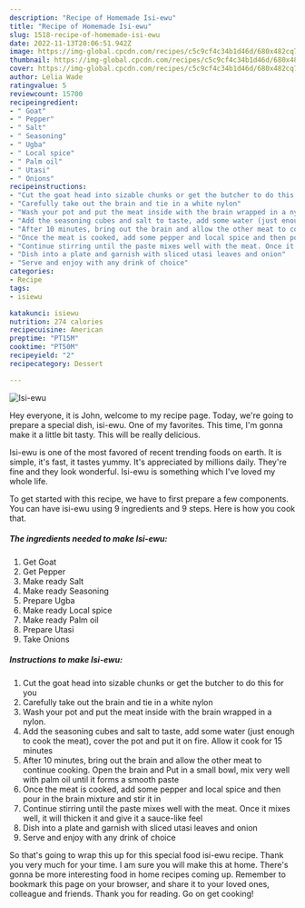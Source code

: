 ```yaml
---
description: "Recipe of Homemade Isi-ewu"
title: "Recipe of Homemade Isi-ewu"
slug: 1518-recipe-of-homemade-isi-ewu
date: 2022-11-13T20:06:51.942Z
image: https://img-global.cpcdn.com/recipes/c5c9cf4c34b1d46d/680x482cq70/isi-ewu-recipe-main-photo.jpg
thumbnail: https://img-global.cpcdn.com/recipes/c5c9cf4c34b1d46d/680x482cq70/isi-ewu-recipe-main-photo.jpg
cover: https://img-global.cpcdn.com/recipes/c5c9cf4c34b1d46d/680x482cq70/isi-ewu-recipe-main-photo.jpg
author: Lelia Wade
ratingvalue: 5
reviewcount: 15700
recipeingredient:
- " Goat"
- " Pepper"
- " Salt"
- " Seasoning"
- " Ugba"
- " Local spice"
- " Palm oil"
- " Utasi"
- " Onions"
recipeinstructions:
- "Cut the goat head into sizable chunks or get the butcher to do this for you"
- "Carefully take out the brain and tie in a white nylon"
- "Wash your pot and put the meat inside with the brain wrapped in a nylon."
- "Add the seasoning cubes and salt to taste, add some water (just enough to cook the meat), cover the pot and put it on fire. Allow it cook for 15 minutes"
- "After 10 minutes, bring out the brain and allow the other meat to continue cooking. Open the brain and Put in a small bowl, mix very well with palm oil until it forms a smooth paste"
- "Once the meat is cooked, add some pepper and local spice and then pour in the brain mixture and stir it in"
- "Continue stirring until the paste mixes well with the meat. Once it mixes well, it will thicken it and give it a sauce-like feel"
- "Dish into a plate and garnish with sliced utasi leaves and onion"
- "Serve and enjoy with any drink of choice"
categories:
- Recipe
tags:
- isiewu

katakunci: isiewu 
nutrition: 274 calories
recipecuisine: American
preptime: "PT15M"
cooktime: "PT50M"
recipeyield: "2"
recipecategory: Dessert

---
```



![Isi-ewu](https://img-global.cpcdn.com/recipes/c5c9cf4c34b1d46d/680x482cq70/isi-ewu-recipe-main-photo.jpg)

Hey everyone, it is John, welcome to my recipe page. Today, we're going to prepare a special dish, isi-ewu. One of my favorites. This time, I'm gonna make it a little bit tasty. This will be really delicious.



Isi-ewu is one of the most favored of recent trending foods on earth. It is simple, it's fast, it tastes yummy. It's appreciated by millions daily. They're fine and they look wonderful. Isi-ewu is something which I've loved my whole life.


To get started with this recipe, we have to first prepare a few components. You can have isi-ewu using 9 ingredients and 9 steps. Here is how you cook that.

<!--inarticleads1-->

##### The ingredients needed to make Isi-ewu:

1. Get  Goat
1. Get  Pepper
1. Make ready  Salt
1. Make ready  Seasoning
1. Prepare  Ugba
1. Make ready  Local spice
1. Make ready  Palm oil
1. Prepare  Utasi
1. Take  Onions




<!--inarticleads2-->

##### Instructions to make Isi-ewu:

1. Cut the goat head into sizable chunks or get the butcher to do this for you
1. Carefully take out the brain and tie in a white nylon
1. Wash your pot and put the meat inside with the brain wrapped in a nylon.
1. Add the seasoning cubes and salt to taste, add some water (just enough to cook the meat), cover the pot and put it on fire. Allow it cook for 15 minutes
1. After 10 minutes, bring out the brain and allow the other meat to continue cooking. Open the brain and Put in a small bowl, mix very well with palm oil until it forms a smooth paste
1. Once the meat is cooked, add some pepper and local spice and then pour in the brain mixture and stir it in
1. Continue stirring until the paste mixes well with the meat. Once it mixes well, it will thicken it and give it a sauce-like feel
1. Dish into a plate and garnish with sliced utasi leaves and onion
1. Serve and enjoy with any drink of choice




So that's going to wrap this up for this special food isi-ewu recipe. Thank you very much for your time. I am sure you will make this at home. There's gonna be more interesting food in home recipes coming up. Remember to bookmark this page on your browser, and share it to your loved ones, colleague and friends. Thank you for reading. Go on get cooking!
